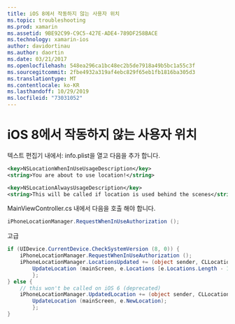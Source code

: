 ```yaml
---
title: iOS 8에서 작동하지 않는 사용자 위치
ms.topic: troubleshooting
ms.prod: xamarin
ms.assetid: 9BE92C99-C9C5-427E-ADE4-789DF258BACE
ms.technology: xamarin-ios
author: davidortinau
ms.author: daortin
ms.date: 03/21/2017
ms.openlocfilehash: 548ea296ca1bc48ec2b5de7918a49b5bc1a55c3f
ms.sourcegitcommit: 2fbe4932a319af4ebc829f65eb1fb1816ba305d3
ms.translationtype: MT
ms.contentlocale: ko-KR
ms.lasthandoff: 10/29/2019
ms.locfileid: "73031052"
---
```

# <a name="user-location-not-working-in-ios-8"></a>iOS 8에서 작동하지 않는 사용자 위치

텍스트 편집기 내에서: info.plist을 열고 다음을 추가 합니다.

```xml
<key>NSLocationWhenInUseUsageDescription</key>
<string>You are about to use location!</string>

<key>NSLocationAlwaysUsageDescription</key>
<string>This will be called if location is used behind the scenes</string>
```

MainViewController.cs 내에서 다음을 호출 해야 합니다.

```csharp
iPhoneLocationManager.RequestWhenInUseAuthorization ();
```

고급

```cs
if (UIDevice.CurrentDevice.CheckSystemVersion (8, 0)) {
    iPhoneLocationManager.RequestWhenInUseAuthorization ();
    iPhoneLocationManager.LocationsUpdated += (object sender, CLLocationsUpdatedEventArgs e) => {
        UpdateLocation (mainScreen, e.Locations [e.Locations.Length - 1]);
        };
} else {
    // this won't be called on iOS 6 (deprecated)
    iPhoneLocationManager.UpdatedLocation += (object sender, CLLocationUpdatedEventArgs e) => {
        UpdateLocation (mainScreen, e.NewLocation);
        };
}
```
